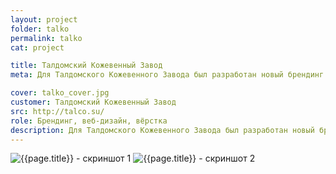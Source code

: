```yaml
---
layout: project
folder: talko
permalink: talko
cat: project

title: Талдомский Кожевенный Завод
meta: Для Талдомского Кожевенного Завода был разработан новый брендинг и корпоративный сайт. Придуман дизайн сайта и админки, а так же сделана адаптивная вёрстка.

cover: talko_cover.jpg
customer: Талдомский Кожевенный Завод
src: http://talco.su/
role: Брендинг, веб-дизайн, вёрстка
description: Для Талдомского Кожевенного Завода был разработан новый брендинг и корпоративный сайт. Придуман дизайн сайта и админки, а так же сделана адаптивная вёрстка.
---
```


<!-- ![{{page.title}} - скриншот 1]({{site.baseurl}}/img/project_img/{{page.folder}}/talko_logo.png) -->
![{{page.title}} - скриншот 1]({{site.baseurl}}/img/project_img/{{page.folder}}/talko_1.png)
![{{page.title}} - скриншот 2]({{site.baseurl}}/img/project_img/{{page.folder}}/talko_2.png)



